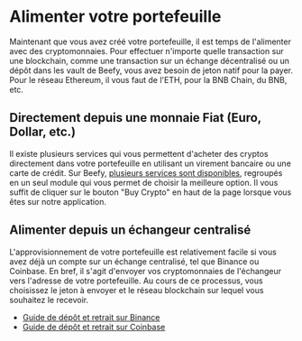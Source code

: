 # Alimenter votre portefeuille

Maintenant que vous avez créé votre portefeuille, il est temps de l'alimenter avec des cryptomonnaies. Pour effectuer n'importe quelle transaction sur une blockchain, comme une transaction sur un échange décentralisé ou un dépôt dans les vault de Beefy, vous avez besoin de jeton natif pour la payer. Pour le réseau Ethereum, il vous faut de l'ETH, pour la BNB Chain, du BNB, etc.

## Directement depuis une monnaie Fiat (Euro, Dollar, etc.)

Il existe plusieurs services qui vous permettent d'acheter des cryptos directement dans votre portefeuille en utilisant un virement bancaire ou une carte de crédit. Sur Beefy, [plusieurs services sont disponibles](https://app.beefy.finance/onramp), regroupés en un seul module qui vous permet de choisir la meilleure option. Il vous suffit de cliquer sur le bouton "Buy Crypto" en haut de la page lorsque vous êtes sur notre application.

## Alimenter depuis un échangeur centralisé

L'approvisionnement de votre portefeuille est relativement facile si vous avez déjà un compte sur un échange centralisé, tel que Binance ou Coinbase. En bref, il s'agit d'envoyer vos cryptomonnaies de l'échangeur vers l'adresse de votre portefeuille. Au cours de ce processus, vous choisissez le jeton à envoyer et le réseau blockchain sur lequel vous souhaitez le recevoir.

* [Guide de dépôt et retrait sur Binance](https://www.binance.com/en/support/faq/85a1c394ac1d489fb0bfac0ef2fceafd)
* [Guide de dépôt et retrait sur Coinbase](https://help.coinbase.com/en/coinbase/trading-and-funding/cryptocurrency-trading-pairs/how-to-send-and-receive-cryptocurrency)
